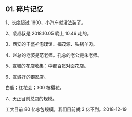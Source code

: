 ## 01. 碎片记忆

1、长度超过 1800，小汽车就没法装了。

2、凌叔叔是 2018.10.05 晚上 10.46 走的。

3、西安的丰盛祥泡馍馆、福茂源、铁锅羊肉。

4、赵总的老婆是范老师。孔总的老公是朱老师。

5、宣城的花店收集：中都百货对面花店。

6、宣城好的摄影店。

白鹿；红花会；300 枝樱花。

7、天正目前总包的规模。

工大目前 80 亿总包规模，我们目前就 3 亿不到。2018-12-19


